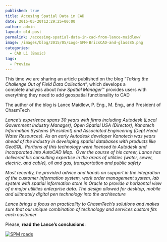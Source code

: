 ```yaml
---
published: true
title: Accesing Spatial Data in CAD
date: 2015-05-20T12:29:25+00:00
author: admin
layout: old-post
permalink: /accesing-spatial-data-in-cad-from-lance-maidlow/
image: /images/blog/2015/05/Logo-SPM-BricsCAD-and-glass85.png
categories:
  - CAD L1 (Basic)
tags:
  - Preview
---
```

This time we are sharing an article published on the blog &#8220;<em>Taking the Challenge Out of Field Data Collection</em>&#8220;, which develops a complete analysis about <em>how Spatial Manager</em>™ provides users with everything they need to add geospatial functionality to CAD

<!--more-->

The author of the blog is Lance Maidlow, P. Eng., M. Eng., and President of ChasmTech

_Lance&#8217;s experience spans 30 years with firms including Autodesk (Local Government Industry Manager), Open Spatial USA (Director), Kanotech Information Systems (President) and Associated Engineering (Dept Head Water Resources). As an early Autodesk developer Kanotech was years ahead of the industry in developing spatial databases with products like GeoSQL. Portions of this technology were licensed to Autodesk and incorporated into AutoCAD Map.  Over the course of his career, Lance has delivered his consulting expertise in the areas of utilities (water, sewer, electric, and cable), oil and gas, transportation and public safety_

_Most recently, he provided advice and hands on support in the integration of the customer information system, work order management system, lab system with spatial information store in Oracle to provide a horizontal view of a major utilities enterprise data. The design allowed for desktop, mobile and ulitmately digital pen technology into the architecture_

_Lance brings a focus on practicality to ChasmTech’s solutions and makes sure that our unique combination of technology and services custom fits each customer_

<span>Please, <strong>read</strong></span> <span><strong>the Lance&#8217;s conclusions</strong></span><span>:</span>

<p>
  <a href="https://chasmtech.wordpress.com/2015/05/14/accessing-spatial-data-in-cad-without-autocad-map/" target="_blank" rel="nofollow"><img src="/images/blog/2015/05/SPM-roads.png" alt="SPM roads" width="400" height="460" srcset="/images/blog/2015/05/SPM-roads.png 587w, /images/blog/2015/05/SPM-roads-260x300.png 260w" sizes="(max-width: 400px) 100vw, 400px" /></a>
</p>